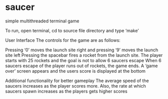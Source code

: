 saucer
======

simple multithreaded terminal game

To run, open terminal, cd to source file directory and type ‘make’



User Interface
The controls for the game are as follows:

Pressing ‘0’ moves the launch site right and pressing ‘9’ moves the launch site left
Pressing the spacebar fires a rocket from the launch site.
The player starts with  25 rockets and the goal is not to allow 6 saucers escape
When 6 saucers escape of the player runs out of rockets, the game ends.
A ‘game over’ screen appears and the users score is displayed at the bottom

Additional functionality for better gameplay
The average speed of the saucers increases as the player scores more.
Also, the rate at which saucers spawn increases as the players gets higher scores
